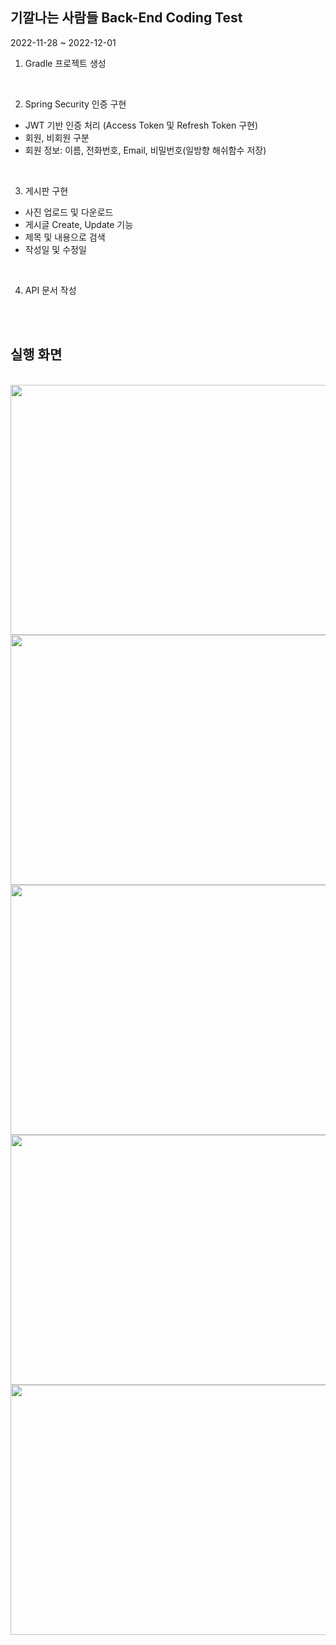 ## 기깔나는 사람들 Back-End Coding Test

2022-11-28 ~ 2022-12-01

1. Gradle 프로젝트 생성

</br>

2. Spring Security 인증 구현
- JWT 기반 인증 처리 (Access Token 및 Refresh Token 구현)
- 회원, 비회원 구분
- 회원 정보: 이름, 전화번호, Email, 비밀번호(일방향 해쉬함수 저장)

</br>

3. 게시판 구현
- 사진 업로드 및 다운로드
- 게시글 Create, Update 기능
- 제목 및 내용으로 검색
- 작성일 및 수정일

</br>

4. API 문서 작성

</br>
</br>

## 실행 화면

</br>

<img src="https://user-images.githubusercontent.com/71515740/205061133-fe7064e1-6b07-4413-9c82-960b51d67638.PNG" width="800" height="400"/>


</br>

<img src="https://user-images.githubusercontent.com/71515740/205061157-593d15ca-f346-4482-a38e-21e0fb446618.PNG" width="800" height="400"/>

</br>

<img src="https://user-images.githubusercontent.com/71515740/205061174-75b48471-b81d-4df1-9412-2a581c7e2f77.PNG" width="800" height="400"/>

</br>

<img src="https://user-images.githubusercontent.com/71515740/205061189-70aa6bf5-413b-4fb8-af39-9f2a84944a01.PNG" width="800" height="400"/>

</br>

<img src="https://user-images.githubusercontent.com/71515740/205061197-6a305503-e5ae-4a23-9e8a-67ea82c6d60d.PNG" width="800" height="400"/>


</br>
</br>
